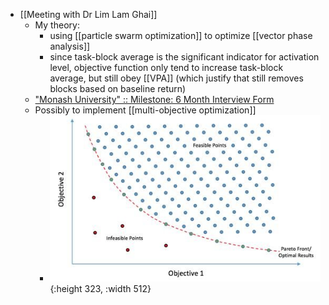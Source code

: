 - [[Meeting with Dr Lim Lam Ghai]]
	- My theory:
		- using [[particle swarm optimization]] to optimize [[vector phase analysis]]
		- since task-block average is the significant indicator for activation level, objective function only tend to increase task-block average, but still obey [[VPA]] (which justify that still removes blocks based on baseline return)
	- ["Monash University" :: Milestone: 6 Month Interview Form](https://forms.apps.monash.edu/frevvo/web/tn/monash.edu/u/614aac3c-8ab8-4309-9283-375663fa97d8/app/_osCiEMiQEemO4vS8r8AETw/flow/_qmDNAaT4Ee-C6-gWlMnDqA/current?typeId=_4K3GMe-0Ee2lSKVrcLNpAw&typeId=_4K3GMe-0Ee2lSKVrcLNpAw&embed=true&embed=true&_method=get&locale=en,eng&_formTz=Asia%252FShanghai&_cur_activity_id=__GtGBcC-hEeucE-qiM_jy9w)
	- Possibly to implement [[multi-objective optimization]]
		- ![Example-of-a-Pareto-front-in-a-multi-objective-optimization-problem-A-series-of-feasible.png](../assets/Example-of-a-Pareto-front-in-a-multi-objective-optimization-problem-A-series-of-feasible_1731863741144_0.png){:height 323, :width 512}